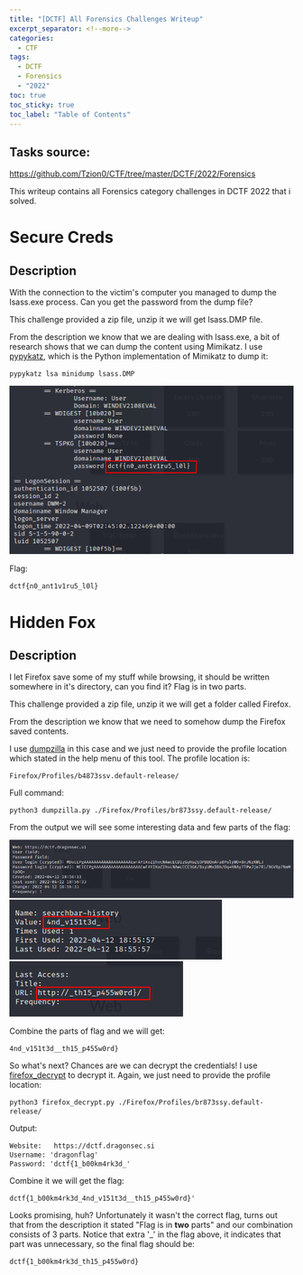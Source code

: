 ```yaml
---
title: "[DCTF] All Forensics Challenges Writeup"
excerpt_separator: <!--more-->
categories:
  - CTF
tags:
  - DCTF
  - Forensics
  - "2022"
toc: true
toc_sticky: true
toc_label: "Table of Contents"
---
```


## Tasks source:
https://github.com/Tzion0/CTF/tree/master/DCTF/2022/Forensics

This writeup contains all Forensics category challenges in DCTF 2022 that i solved.

<!--more-->

# Secure Creds
## Description
With the connection to the victim's computer you managed to dump the lsass.exe process. Can you get the password from the dump file?

This challenge provided a zip file, unzip it we will get lsass.DMP file.

From the description we know that we are dealing with lsass.exe, a bit of research shows that we can dump the content using Mimikatz. I use [pypykatz](https://github.com/skelsec/pypykatz), which is the Python implementation of Mimikatz to dump it:
```
pypykatz lsa minidump lsass.DMP
```

![IMG](/assets/images/dctf2022-for/secure_creds.png)

Flag:
```
dctf{n0_ant1v1ru5_l0l}
```

# Hidden Fox
## Description
I let Firefox save some of my stuff while browsing, it should be written somewhere in it's directory, can you find it? Flag is in two parts.

This challenge provided a zip file, unzip it we will get a folder called Firefox.

From the description we know that we need to somehow dump the Firefox saved contents.

I use [dumpzilla](https://github.com/Busindre/dumpzilla) in this case and we just need to provide the profile location which stated in the help menu of this tool. The profile location is:
```
Firefox/Profiles/b4873ssv.default-release/
```

Full command:
```
python3 dumpzilla.py ./Firefox/Profiles/br873ssy.default-release/
```

From the output we will see some interesting data and few parts of the flag:

![IMG](/assets/images/dctf2022-for/hidden_fox3.png)
![IMG](/assets/images/dctf2022-for/hidden_fox2.png)
![IMG](/assets/images/dctf2022-for/hidden_fox.png)

Combine the parts of flag and we will get:
```
4nd_v151t3d__th15_p455w0rd}
```

So what's next? Chances are we can decrypt the credentials! I use [firefox_decrypt](https://github.com/unode/firefox_decrypt) to decrypt it. Again, we just need to provide the profile location:
```
python3 firefox_decrypt.py ./Firefox/Profiles/br873ssy.default-release/
```

Output:
```
Website:   https://dctf.dragonsec.si
Username: 'dragonflag'
Password: 'dctf{1_b00km4rk3d_'
```

Combine it we will get the flag:
```
dctf{1_b00km4rk3d_4nd_v151t3d__th15_p455w0rd}'
```

Looks promising, huh? Unfortunately it wasn't the correct flag, turns out that from the description it stated "Flag is in **two** parts" and our combination consists of 3 parts. Notice that extra '_' in the flag above, it indicates that part was unnecessary, so the final flag should be:
```
dctf{1_b00km4rk3d_th15_p455w0rd}
```
